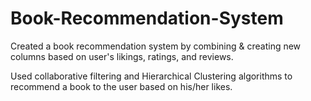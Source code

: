 # Book-Recommendation-System

Created a book recommendation system by combining & creating new columns based on user's likings, ratings, and reviews. 

Used collaborative filtering and Hierarchical Clustering algorithms to recommend a book to the user based on his/her likes.
